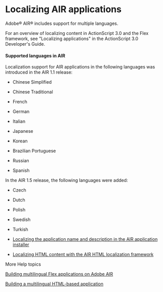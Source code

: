 # Localizing AIR applications

Adobe® AIR® includes support for multiple languages.

For an overview of localizing content in ActionScript 3.0 and the Flex
framework, see "Localizing applications" in the ActionScript 3.0 Developer's
Guide.

#### Supported languages in AIR

Localization support for AIR applications in the following languages was
introduced in the AIR 1.1 release:

- Chinese Simplified

- Chinese Traditional

- French

- German

- Italian

- Japanese

- Korean

- Brazilian Portuguese

- Russian

- Spanish

In the AIR 1.5 release, the following languages were added:

- Czech

- Dutch

- Polish

- Swedish

- Turkish

- [Localizing the application name and description in the AIR application installer](WSD079A3A2-1B38-4543-A792-06594E4325FE.html)
- [Localizing HTML content with the AIR HTML localization framework](WS7097DF4C-EFCF-4d55-ADE1-682F0FDA26AC.html)

More Help topics

[Building multilingual Flex applications on Adobe AIR](https://web.archive.org/web/20120130214712/http://www.adobe.com/devnet/air/flex/articles/localizing_flex_air_apps.html)

[Building a multilingual HTML-based application](https://web.archive.org/web/20120429051153/http://www.adobe.com/devnet/air/ajax/quickstart/articles/multilingual_air_apps.html)
